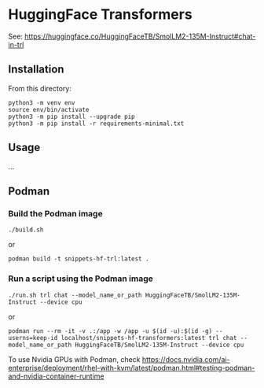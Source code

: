 # HuggingFace Transformers

See: https://huggingface.co/HuggingFaceTB/SmolLM2-135M-Instruct#chat-in-trl

## Installation

From this directory:

```
python3 -m venv env
source env/bin/activate
python3 -m pip install --upgrade pip
python3 -m pip install -r requirements-minimal.txt
```

## Usage

...

## Podman

### Build the Podman image

```
./build.sh
```

or

```
podman build -t snippets-hf-trl:latest .
```

### Run a script using the Podman image

```
./run.sh trl chat --model_name_or_path HuggingFaceTB/SmolLM2-135M-Instruct --device cpu
```

or 

```
podman run --rm -it -v .:/app -w /app -u $(id -u):$(id -g) --userns=keep-id localhost/snippets-hf-transformers:latest trl chat --model_name_or_path HuggingFaceTB/SmolLM2-135M-Instruct --device cpu
```

To use Nvidia GPUs with Podman, check https://docs.nvidia.com/ai-enterprise/deployment/rhel-with-kvm/latest/podman.html#testing-podman-and-nvidia-container-runtime

